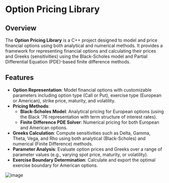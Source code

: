 # Option Pricing Library

## Overview

The **Option Pricing Library** is a C++ project designed to model and price financial options using both analytical and numerical methods. It provides a framework for representing financial options and calculating their prices and Greeks (sensitivities) using the Black-Scholes model and Partial Differential Equation (PDE)-based finite difference methods.

## Features

- **Option Representation**: Model financial options with customizable parameters including option type (Call or Put), exercise type (European or American), strike price, maturity, and volatility.
- **Pricing Methods**:
  - **Black-Scholes Model**: Analytical pricing for European options (using the Black '76 representation with term structure of interest rates).
  - **Finite Difference PDE Solver**: Numerical pricing for both European and American options.
- **Greeks Calculation**: Compute sensitivities such as Delta, Gamma, Theta, Vega, and Rho using both analytical (Black-Scholes) and numerical (Finite Difference) methods.
- **Parameter Analysis**: Evaluate option prices and Greeks over a range of parameter values (e.g., varying spot price, maturity, or volatility).
- **Exercise Boundary Determination**: Calculate and export the optimal exercise boundary for American options.

![image](https://github.com/user-attachments/assets/26bf2424-99b7-4210-a0d1-181cd070af0b)

